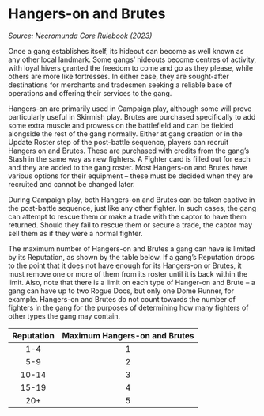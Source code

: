 # Hangers-on and Brutes

_Source: Necromunda Core Rulebook (2023)_

Once a gang establishes itself, its hideout can become
as well known as any other local landmark. Some
gangs’ hideouts become centres of activity, with loyal
hivers granted the freedom to come and go as they
please, while others are more like fortresses. In either
case, they are sought-after destinations for merchants
and tradesmen seeking a reliable base of operations
and offering their services to the gang.

Hangers-on are primarily used in Campaign play,
although some will prove particularly useful in Skirmish
play. Brutes are purchased specifically to add some
extra muscle and prowess on the battlefield and can
be fielded alongside the rest of the gang normally.
Either at gang creation or in the Update Roster step of
the post-battle sequence, players can recruit Hangers on
and Brutes. These are purchased with credits from
the gang’s Stash in the same way as new fighters. A
Fighter card is filled out for each and they are added
to the gang roster. Most Hangers-on and Brutes have
various options for their equipment – these must
be decided when they are recruited and cannot be
changed later.

During Campaign play, both Hangers-on and Brutes
can be taken captive in the post-battle sequence,
just like any other fighter. In such cases, the gang
can attempt to rescue them or make a trade with
the captor to have them returned. Should they fail to
rescue them or secure a trade, the captor may sell
them as if they were a normal fighter.

The maximum number of Hangers-on and Brutes a
gang can have is limited by its Reputation, as shown
by the table below. If a gang’s Reputation drops to the
point that it does not have enough for its Hangers-on
or Brutes, it must remove one or more of them from
its roster until it is back within the limit. Also, note that
there is a limit on each type of Hanger-on and Brute –
a gang can have up to two Rogue Docs, but only one
Dome Runner, for example. Hangers-on and Brutes do
not count towards the number of fighters in the gang
for the purposes of determining how many fighters of
other types the gang may contain.

| Reputation | Maximum Hangers-on and Brutes |
| :--------: | :---------------------------: |
|    1-4     |               1               |
|    5-9     |               2               |
|   10-14    |               3               |
|   15-19    |               4               |
|    20+     |               5               |
